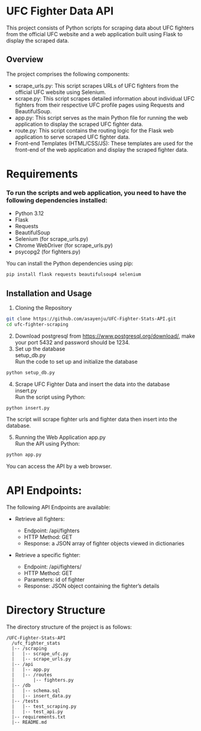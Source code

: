 # UFC Fighter Data API
This project consists of Python scripts for scraping data about UFC fighters from the official UFC website and a web application built using Flask to display the scraped data.

## Overview
The project comprises the following components:

* scrape_urls.py: This script scrapes URLs of UFC fighters from the official UFC website using Selenium.
* scrape.py: This script scrapes detailed information about individual UFC fighters from their respective UFC profile pages using Requests and BeautifulSoup.
* app.py: This script serves as the main Python file for running the web application to display the scraped UFC fighter data.
* route.py: This script contains the routing logic for the Flask web application to serve scraped UFC fighter data.
* Front-end Templates (HTML/CSS/JS): These templates are used for the front-end of the web application and display the scraped fighter data.

# Requirements

### To run the scripts and web application, you need to have the following dependencies installed:

* Python 3.12
* Flask
* Requests
* BeautifulSoup
* Selenium (for scrape_urls.py)
* Chrome WebDriver (for scrape_urls.py)
* psycopg2 (for fighters.py)
  
You can install the Python dependencies using pip:
```bash
pip install flask requests beautifulsoup4 selenium
```

## Installation and Usage
1. Cloning the Repository
```bash
git clone https://github.com/asayenju/UFC-Fighter-Stats-API.git
cd ufc-fighter-scraping
```
2. Download postgresql from https://www.postgresql.org/download/, make your port 5432 and password should be 1234.
3. Set up the database <br>
setup_db.py <br>
Run the code to set up and initialize the database

```bash
python setup_db.py
```

4. Scrape UFC Fighter Data and insert the data into the database <br>
insert.py <br>
Run the script using Python:
```bash
python insert.py
```
The script will scrape fighter urls and fighter data then insert into the database.

5. Running the Web Application
app.py<br>
Run the API using Python:
```bash
python app.py
```
You can access the API by a web browser.

# API Endpoints:
The following API Endpoints are available:

* Retrieve all fighters:
  - Endpoint: /api/fighters
  - HTTP Method: GET
  - Response: a JSON array of fighter objects viewed in dictionaries

 * Retrieve a specific fighter:
    - Endpoint: /api/fighters/<id>
    - HTTP Method: GET
    - Parameters: id of fighter
    - Response: JSON object containing the fighter’s details
  
# Directory Structure
The directory structure of the project is as follows:

```arduino
/UFC-Fighter-Stats-API
  /ufc_fighter_stats
  |-- /scraping
  |   |-- scrape_ufc.py
  |   |-- scrape_urls.py
  |-- /api
  |   |-- app.py
  |   |-- /routes
  |       |-- fighters.py
  |-- /db
  |   |-- schema.sql
  |   |-- insert_data.py
  |-- /tests
  |   |-- test_scraping.py
  |   |-- test_api.py
  |-- requirements.txt
  |-- README.md

```





